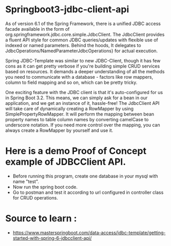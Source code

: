 # Springboot3-jdbc-client-api
As of version 6.1 of the Spring Framework, there is a unified JDBC access facade available in the 
form of org.springframework.jdbc.core.simple.JdbcClient. The JdbcClient provides a fluent API style 
for common JDBC queries/updates with flexible use of indexed or named parameters. Behind the hoods, 
It delegates to JdbcOperations/NamedParameterJdbcOperations} for actual execution.

Spring JDBC-Template was similar to new JDBC-Client, though it has few cons as it can get pretty verbose 
if you're building simple CRUD services based on resources. It demands a deeper understanding of all the 
methods you need to communicate with a database - factors like row mappers, column to field mapping and so on,
 which can be pretty tricky.

One exciting feature with the JDBC client is that it's auto-configured for us in Spring Boot 3.2. This means, 
we can simply ask for a bean in our application, and we get an instance of it, hassle-free!
The JdbcClient API will take care of dynamically creating a RowMapper by using SimplePropertyRowMapper. 
It will perform the mapping between bean property names to table column names by converting camelCase to underscore notation. 
If you need more control over the mapping, you can always create a RowMapper by yourself and use it.


# Here is a demo Proof of Concept example of JDBCClient API.

- Before running this program, create one database in your mysql with name "test".
- Now run the spring boot code.
- Go to postman and test it according to url configured in controller class for CRUD operations.

# Source to learn :
- https://www.masterspringboot.com/data-access/jdbc-template/getting-started-with-spring-6-jdbcclient-api/ 
